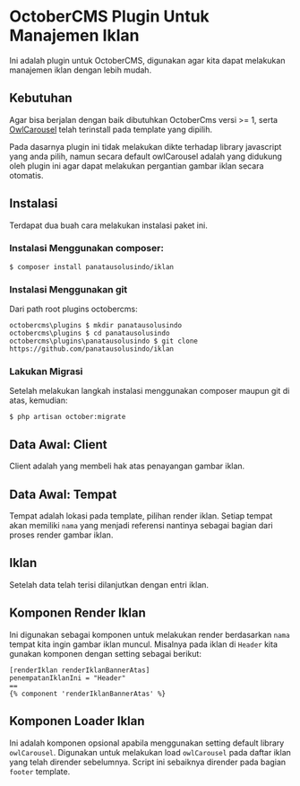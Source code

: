 # OctoberCMS Plugin Untuk Manajemen Iklan 

Ini adalah plugin untuk OctoberCMS, digunakan agar kita dapat melakukan manajemen iklan dengan lebih mudah.

## Kebutuhan

Agar bisa berjalan dengan baik dibutuhkan OctoberCms versi >= 1, serta [OwlCarousel](https://owlcarousel2.github.io/OwlCarousel2/) telah terinstall pada template yang dipilih. 

Pada dasarnya plugin ini tidak melakukan dikte terhadap library javascript yang anda pilih, namun secara default owlCarousel adalah yang didukung oleh plugin ini agar dapat melakukan pergantian gambar iklan secara otomatis.

## Instalasi

Terdapat dua buah cara melakukan instalasi paket ini.

### Instalasi Menggunakan composer:

```
$ composer install panatausolusindo/iklan
```

### Instalasi Menggunakan git

Dari path root plugins octobercms:

```
octobercms\plugins $ mkdir panatausolusindo
octobercms\plugins $ cd panatausolusindo
octobercms\plugins\panatausolusindo $ git clone https://github.com/panatausolusindo/iklan
```

### Lakukan Migrasi

Setelah melakukan langkah instalasi menggunakan composer maupun git di atas, kemudian:

```
$ php artisan october:migrate
```

## Data Awal: Client

Client adalah yang membeli hak atas penayangan gambar iklan.

## Data Awal: Tempat

Tempat adalah lokasi pada template, pilihan render iklan. Setiap tempat akan memiliki `nama` yang menjadi referensi nantinya sebagai bagian dari proses render gambar iklan.

## Iklan

Setelah data telah terisi dilanjutkan dengan entri iklan.

## Komponen Render Iklan

Ini digunakan sebagai komponen untuk melakukan render berdasarkan `nama` tempat kita ingin gambar iklan muncul. Misalnya pada iklan di `Header` kita gunakan komponen dengan setting sebagai berikut:

```
[renderIklan renderIklanBannerAtas]
penempatanIklanIni = "Header"
==
{% component 'renderIklanBannerAtas' %}
```

## Komponen Loader Iklan

Ini adalah komponen opsional apabila menggunakan setting default library `owlCarousel`. Digunakan untuk melakukan load `owlCarousel` pada daftar iklan yang telah dirender sebelumnya. Script ini sebaiknya dirender pada bagian `footer` template.